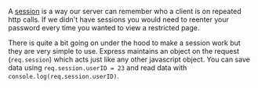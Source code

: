 A [session](https://en.wikipedia.org/wiki/Session_(computer_science)) is a way our server can remember who a client is on repeated http calls.
If we didn't have sessions you would need to reenter your password every time you wanted to view a restricted page.

There is quite a bit going on under the hood to make a session work but they are very simple to use. Express maintains an object on the request (`req.session`) which acts
just like any other javascript object. You can save data using `req.session.userID = 23` and read data with `console.log(req.session.userID)`.